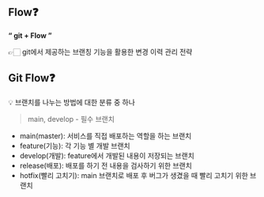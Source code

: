 ## Flow❓

**“ git + Flow ”** 

👉🏻 git에서 제공하는 브랜칭 기능을 활용한 변경 이력 관리 전략

## Git Flow❓

<aside>
💡 브랜치를 나누는 방법에 대한 분류 중 하나

</aside>

> main, develop - 필수 브랜치
> 

- main(master): 서비스를 직접 배포하는 역할을 하는 브랜치
- feature(기능): 각 기능 별 개발 브랜치
- develop(개발): feature에서 개발된 내용이 저장되는 브랜치
- release(배포): 배포를 하기 전 내용을 검사하기 위한 브랜치
- hotfix(빨리 고치기): main 브랜치로 배포 후 버그가 생겼을 때 빨리 고치기 위한 브랜치
